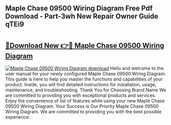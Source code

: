 ## Maple Chase 09500 Wiring Diagram Free Pdf Download - Part-3wh New Repair Owner Guide qTEi9

# <h2><a href="http://dfmo7k.blite.top/?on=Maple+Chase+09500+Wiring+Diagram">🔗Download New 👉🔴 Maple Chase 09500 Wiring Diagram</a></h2>

[![Maple Chase 09500 Wiring Diagram download](https://i.imgur.com/lujVjoI.png)](http://dfmo7k.blite.top/?on=Maple+Chase+09500+Wiring+Diagram)
Hello and welcome to the user manual for your newly configured Maple Chase 09500 Wiring Diagram. This guide is here to help you master the functions and capabilities of your product. Inside, you will find detailed instructions for installation, usage, maintenance, and troubleshooting. Thank You for Choosing Brand Name We are committed to providing you with exceptional products and services. Enjoy the convenience of list of features while using your new Maple Chase 09500 Wiring Diagram. Your Success is Our Priority Maple Chase 09500 Wiring Diagram. We are committed to providing you with the best possible experience.
